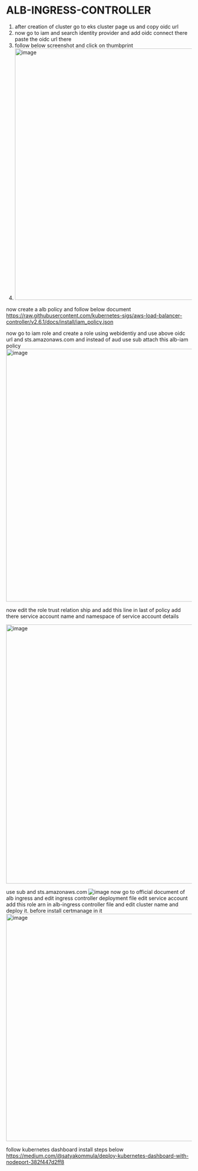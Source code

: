 # ALB-INGRESS-CONTROLLER

1. after creation of cluster go to eks cluster page us and copy oidc url
2. now go to iam and search identity provider and add oidc connect there paste the oidc url there
3. follow below screenshot and click on thumbprint
4. <img width="682" alt="image" src="https://github.com/harsha-209/ALB-INGRESS-CONTROLLER/assets/51083187/3f5f7af5-e6f5-4439-89ac-d0d14028c595">




now create a alb policy and follow below document
https://raw.githubusercontent.com/kubernetes-sigs/aws-load-balancer-controller/v2.6.1/docs/install/iam_policy.json

now go to iam role and create a role using webidentiy and use above oidc url and sts.amazonaws.com and instead of aud use sub attach this alb-iam policy 
 <img width="686" alt="image" src="https://github.com/harsha-209/ALB-INGRESS-CONTROLLER/assets/51083187/92a7bb73-6f38-42d2-aebf-5724519dd57a">
 
now edit the role trust relation ship and add this line in last of policy add there service account name and namespace of service account details

<img width="703" alt="image" src="https://github.com/harsha-209/ALB-INGRESS-CONTROLLER/assets/51083187/8ae49842-ba89-4c46-9d1e-931715ce7822">


use sub and sts.amazonaws.com
![image](https://github.com/harsha-209/ALB-INGRESS-CONTROLLER/assets/51083187/124c59d9-6aa2-46dd-9c30-6fb5a8386139)
now go to official document of alb ingress and edit ingress controller deployment file edit service account add this role arn in alb-ingress controller file and edit cluster name and deploy it. before install certmanage in it
<img width="617" alt="image" src="https://github.com/harsha-209/ALB-INGRESS-CONTROLLER/assets/51083187/316bfdae-855b-437f-9791-10c0482814eb">


follow kubernetes dashboard install steps below
https://medium.com/@satyakommula/deploy-kubernetes-dashboard-with-nodeport-382f447d2ff8

